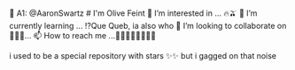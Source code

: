 👋 A1: @AaronSwartz # I'm Olive Feint
👀 I’m interested in ... 🔥🫒
🌱 I’m currently learning ...
⁉️Que Queb, ia also who
💞️ I’m looking to collaborate on 👸🏻🐝...
📫 How to reach me ...🐳🐳🐳🐳🐳🔮🧝‍♂️
 
i used to be a special repository with stars ✨✨ but i gagged on that noise